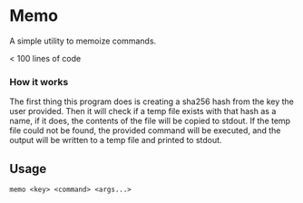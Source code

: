 # Memo
A simple utility to memoize commands.

< 100 lines of code

### How it works
The first thing this program does is creating a sha256 hash from the key the user provided.
Then it will check if a temp file exists with that hash as a name, if it does, the contents of the file will be copied to stdout.
If the temp file could not be found, the provided command will be executed, and the output will be written to a temp file and printed to stdout.

## Usage
`memo <key> <command> <args...>`
